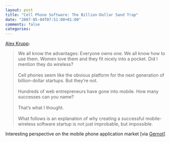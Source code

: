 ```yaml
---
layout: post
title: "Cell Phone Software: The Billion-Dollar Sand Trap"
date: "2007-05-04T07:51:00+01:00"
comments: false
categories: 
---
```


<p><a href="http://alexkrupp.typepad.com/sensemaking/2007/05/cell_phone_soft.html">Alex Krupp</a>:</p>

<blockquote>
<p>We all know the advantages: Everyone owns one. We all know how to use them. Women love them and they fit nicely into a pocket. Did I mention they do wireless?<br /><br />Cell phones seem like the obvious platform for the next generation of billion-dollar startups. But they&#8217;re not.<br /><br />Hundreds of web entrepreneurs have gone into mobile. How many successes can you name?<br /><br />That&#8217;s what I thought.<br /><br />What follows is an explanation of why creating a successful mobile-wireless software startup is not just improbable, but impossible.</p>
</blockquote>

<p>Interesting perspective on the mobile phone application market [via <a href="http://it-and-more.blogspot.com/2007/05/why-cell-phone-software-is-sandtrap.html">Gernot</a>]</p>


